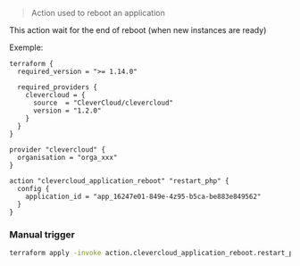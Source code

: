 > Action used to reboot an application

This action wait for the end of reboot (when new instances are ready)

Exemple:

```hcl
terraform {
  required_version = ">= 1.14.0"

  required_providers {
    clevercloud = {
      source  = "CleverCloud/clevercloud"
      version = "1.2.0"
    }
  }
}

provider "clevercloud" {
  organisation = "orga_xxx"
}

action "clevercloud_application_reboot" "restart_php" {
  config {
    application_id = "app_16247e01-849e-4z95-b5ca-be883e849562"
  }
}
```

### Manual trigger

```sh
terraform apply -invoke action.clevercloud_application_reboot.restart_php
```